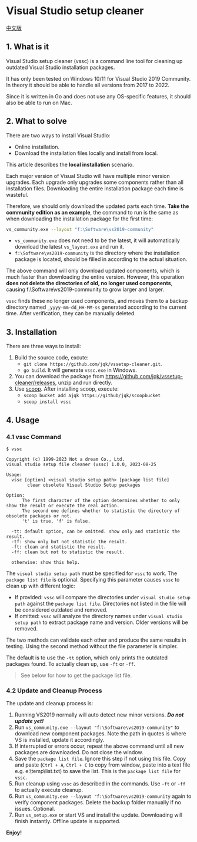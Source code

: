 # Visual Studio setup cleaner

[中文版](readme_cn.md)

## 1. What is it

Visual Studio setup cleaner (vssc) is a command line tool for cleaning up outdated Visual Studio installation packages.

It has only been tested on Windows 10/11 for Visual Studio 2019 Community. In theory it should be able to handle all versions from 2017 to 2022.

Since it is written in Go and does not use any OS-specific features, it should also be able to run on Mac.

## 2. What to solve

There are two ways to install Visual Studio:

- Online installation.
- Download the installation files locally and install from local.

This article describes the **local installation** scenario.

Each major version of Visual Studio will have multiple minor version upgrades. Each upgrade only upgrades some components rather than all installation files. Downloading the entire installation package each time is wasteful.

Therefore, we should only download the updated parts each time. **Take the community edition as an example**, the command to run is the same as when downloading the installation package for the first time:

```bash
vs_community.exe --layout "f:\Software\vs2019-community"
```

- `vs_community.exe` does not need to be the latest, it will automatically download the latest `vs_layout.exe` and run it.
- `f:\Software\vs2019-community` is the directory where the installation package is located, should be filled in according to the actual situation.

The above command will only download updated components, which is much faster than downloading the entire version.
However, this operation **does not delete the directories of old, no longer used components**, causing f:\Software\vs2019-community to grow larger and larger.

`vssc` finds these no longer used components, and moves them to a backup directory named `_yyyy-mm-dd_HH-MM-ss` generated according to the current time. After verification, they can be manually deleted.

## 3. Installation

There are three ways to install:

1. Build the source code, excute:
   - `git clone https://github.com/jqk/vssetup-cleaner.git`.
   - `go build`. It will generate `vssc.exe` in Windows.
2. You can download the package from <https://github.com/jqk/vssetup-cleaner/releases>, unzip and run directly.
3. Use [scoop](https://github.com/ScoopInstaller/Scoop). After installing scoop, execute:
   - `scoop bucket add ajqk https://github/jqk/scoopbucket`
   - `scoop install vssc`

## 4. Usage

### 4.1 vssc Command

```text {.line-numbers}
$ vssc

Copyright (c) 1999-2023 Not a dream Co., Ltd.
visual studio setup file cleaner (vssc) 1.0.0, 2023-08-25

Usage:
  vssc [option] <visual studio setup path> [package list file]
        clear obsolete Visual Studio Setup packages

Option:
      The first character of the option determines whether to only show the result or execute the real action.
      The second one defines whether to statistic the directory of obsolete packages or not.
      't' is true, 'f' is false.

  -tt: default option, can be omitted. show only and statistic the result.
  -tf: show only but not statistic the result.
  -ft: clean and statistic the result.
  -ff: clean but not to statistic the result.

  otherwise: show this help.
```

The `visual studio setup path` must be specified for `vssc` to work. The `package list file` is optional. Specifying this parameter causes `vssc` to clean up with different logic:

- If provided: `vssc` will compare the directories under `visual studio setup path` against the `package list file`. Directories not listed in the file will be considered outdated and removed.
- If omitted: `vssc` will analyze the directory names under `visual studio setup path` to extract package name and version. Older versions will be removed.

The two methods can validate each other and produce the same results in testing. Using the second method without the file parameter is simpler.

The default is to use the `-tt` option, which only prints the outdated packages found. To actually clean up, use `-ft` or `-ff`.

> See below for how to get the package list file.

### 4.2 Update and Cleanup Process

The update and cleanup process is:

1. Running VS2019 normally will auto detect new minor versions. **_Do not update yet!_**
2. Run `vs_community.exe --layout "f:\Software\vs2019-community"` to download new component packages. Note the path in quotes is where VS is installed, update it accordingly.
3. If interrupted or errors occur, repeat the above command until all new packages are downloaded. Do not close the window.
4. Save the `package list file`. Ignore this step if not using this file. Copy and paste (`Ctrl + A`, `Ctrl + C` to copy from window, paste into a text file e.g. e:\temp\list.txt) to save the list. This is the `package list file` for `vssc`.
5. Run cleanup using `vssc` as described in the commands. Use `-ft` or `-ff` to actually execute cleanup.
6. Run `vs_community.exe --layout "f:\Software\vs2019-community` again to verify component packages. Delete the backup folder manually if no issues. Optional.
7. Run `vs_setup.exe` or start VS and install the update. Downloading will finish instantly. Offline update is supported.

**Enjoy!**
